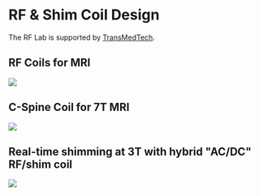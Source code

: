 # RF & Shim Coil Design

The RF Lab is supported by [TransMedTech](https://www.polymtl.ca/transmedtech/en/research-development/technology-platforms/imaging-technologies/design-and-manufacture-mri-antennas).

## RF Coils for MRI

![](https://image.slidesharecdn.com/20201120updatedprojects-201120215547/95/design-and-manufacturing-of-coils-for-mri-application-1-638.jpg?cb=1605909403)

## C-Spine Coil for 7T MRI

![](https://image.slidesharecdn.com/201907187tspinecoil-190718181711/95/20190718-7-tspinecoil-1-638.jpg?cb=1563473908)

## Real-time shimming at 3T with hybrid "AC/DC" RF/shim coil

![](https://image.slidesharecdn.com/acdc3t-180712150751/95/integrated-rf-and-shim-coils-for-mri-1-638.jpg?cb=1531408187)



